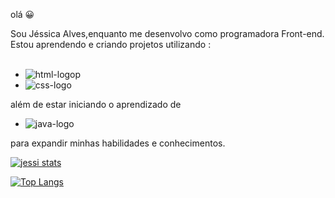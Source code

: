 olá 😀

Sou Jéssica Alves,enquanto me desenvolvo como programadora Front-end. Estou aprendendo e criando projetos utilizando :
<br>
<br>
- <img src="https://img.shields.io/badge/HTML5-E34F26?style=for-the-badge&logo=html5&logoColor=white" alt="html-logop" />
- <img src="https://img.shields.io/badge/CSS3-1572B6?style=for-the-badge&logo=css3&logoColor=white" alt="css-logo" />
além de estar iniciando o aprendizado de 
- <img src="https://img.shields.io/badge/JavaScript-323330?style=for-the-badge&logo=javascript&logoColor=F7DF1E" alt="java-logo"/>
para expandir minhas habilidades e conhecimentos.

[![jessi stats](https://github-readme-stats.vercel.app/api?username=jessicaalves05)](https://github.com/anuraghazra/github-readme-stats)

[![Top Langs](https://github-readme-stats.vercel.app/api/top-langs/?username=jessicaalves05)](https://github.com/anuraghazra/github-readme-stats)
